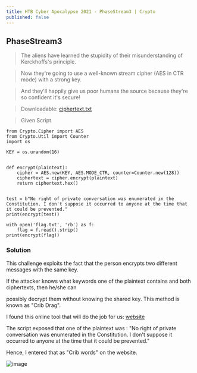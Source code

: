 ```yaml
---
title: HTB Cyber Apocalypse 2021 - PhaseStream3 | Crypto
published: false
---
```


## [](#header-2)PhaseStream3

> The aliens have learned the stupidity of their misunderstanding of Kerckhoffs's principle.

> Now they're going to use a well-known stream cipher (AES in CTR mode) with a strong key. 
   
> And they'll happily give us poor humans the source because they're so confident it's secure!

> Downloadable: [ciphertext.txt](https://github.com/DamoNeer/hacker-blog/files/6362850/ciphertext.txt)

> Given Script

```
from Crypto.Cipher import AES
from Crypto.Util import Counter
import os

KEY = os.urandom(16)


def encrypt(plaintext):
    cipher = AES.new(KEY, AES.MODE_CTR, counter=Counter.new(128))
    ciphertext = cipher.encrypt(plaintext)
    return ciphertext.hex()


test = b"No right of private conversation was enumerated in the Constitution. I don't suppose it occurred to anyone at the time that it could be prevented."
print(encrypt(test))

with open('flag.txt', 'rb') as f:
    flag = f.read().strip()
print(encrypt(flag))
```
 

### [](#header-3)Solution

This challenge exploits the fact that the person encrypts two different messages with the same key.

If the attacker knows what keywords one of the plaintext contains and both ciphertexts, then he/she can

possibly decrypt them without knowing the shared key. This method is known as "Crib Drag".

I found this online tool that will do the job for us: [website](https://toolbox.lotusfa.com/crib_drag/)

The script exposed that one of the plaintext was : "No right of private conversation was enumerated in the Constitution. I don't suppose it occurred to anyone at the time that it could be prevented."

Hence, I entered that as "Crib words" on the website.

![image](https://user-images.githubusercontent.com/81070073/115821436-a525e980-a3b7-11eb-9e46-62e6c3ff7ceb.png)
